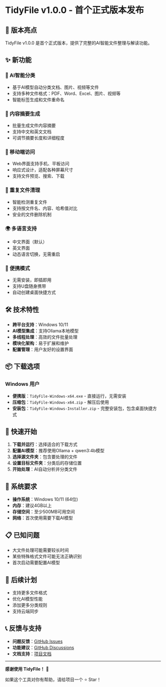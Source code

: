 # TidyFile v1.0.0 - 首个正式版本发布

## 🎉 版本亮点

TidyFile v1.0.0 是首个正式版本，提供了完整的AI智能文件整理与解读功能。

## ✨ 新功能

### 🤖 AI智能分类
- 基于AI模型自动分类文档、图片、视频等文件
- 支持多种文件格式：PDF、Word、Excel、图片、视频等
- 智能标签生成和文件重命名

### 📖 内容摘要生成
- 批量生成文件内容摘要
- 支持中文和英文文档
- 可调节摘要长度和详细程度

### 📱 移动端访问
- Web界面支持手机、平板访问
- 响应式设计，适配各种屏幕尺寸
- 支持文件预览、搜索、下载

### 🔄 重复文件清理
- 智能检测重复文件
- 支持按文件名、内容、哈希值对比
- 安全的文件删除机制

### 🌍 多语言支持
- 中文界面（默认）
- 英文界面
- 动态语言切换，无需重启

### 🚀 便携模式
- 无需安装，即插即用
- 支持U盘随身携带
- 自动创建桌面快捷方式

## 🛠️ 技术特性

- **跨平台支持**：Windows 10/11
- **AI模型集成**：支持Ollama本地模型
- **多线程处理**：高效的文件批量处理
- **模块化架构**：易于扩展和维护
- **配置管理**：用户友好的设置界面

## 📦 下载选项

### Windows 用户
- **便携版**：`TidyFile-Windows-x64.exe` - 直接运行，无需安装
- **压缩包**：`TidyFile-Windows-x64.zip` - 解压后使用
- **安装包**：`TidyFile-Windows-Installer.zip` - 完整安装包，包含桌面快捷方式

## 🚀 快速开始

1. **下载并运行**：选择适合的下载方式
2. **配置AI模型**：推荐使用Ollama + qwen3:4b模型
3. **选择源文件夹**：包含要处理的文件
4. **设置目标文件夹**：分类后的存储位置
5. **开始处理**：AI自动分析并分类文件

## 🔧 系统要求

- **操作系统**：Windows 10/11 (64位)
- **内存**：建议4GB以上
- **存储空间**：至少500MB可用空间
- **网络**：首次使用需要下载AI模型

## 📋 已知问题

- 大文件处理可能需要较长时间
- 某些特殊格式文件可能无法正确识别
- 首次启动需要配置AI模型

## 🔮 后续计划

- 支持更多文件格式
- 优化AI模型性能
- 添加更多分类规则
- 支持云端同步

## 📞 反馈与支持

- **问题反馈**：[GitHub Issues](https://github.com/vincentrcl000/TidyFile/issues)
- **功能建议**：[GitHub Discussions](https://github.com/vincentrcl000/TidyFile/discussions)
- **文档支持**：[项目文档](https://github.com/vincentrcl000/TidyFile#readme)

---

**感谢使用 TidyFile！** 🎊

如果这个工具对你有帮助，请给项目一个 ⭐ Star！ 